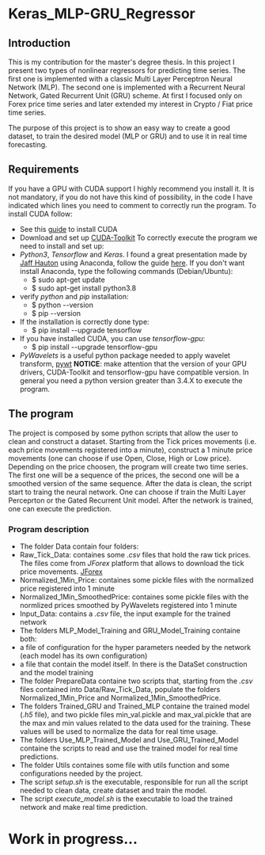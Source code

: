 # Keras_MLP-GRU_Regressor

## Introduction
This is my contribution for the master's degree thesis. In this project I present two types of nonlinear regressors for predicting time series. The first one is implemented with a classic Multi Layer Perceptron Neural Network (MLP). The second one is implemented with a Recurrent Neural Network, Gated Recurrent Unit (GRU) scheme.
At first I focused only on Forex price time series and later extended my interest in Crypto / Fiat price time series.

The purpose of this project is to show an easy way to create a good dataset, to train the desired model (MLP or GRU) and to use it in real time forecasting.

## Requirements
If you have a GPU with CUDA support I highly recommend you install it. It is not mandatory, if you do not have this kind of possibility, in the code I have indicated which lines you need to comment to correctly run the program. To install CUDA follow: 
* See this [guide](http://docs.nvidia.com/cuda/cuda-installation-guide-linux/#axzz4KKVroazE) to install CUDA
* Download and set up [CUDA-Toolkit](https://developer.nvidia.com/cuda-downloads)
To correctly execute the program we need to install and set up:
* _Python3_, _Tensorflow_ and _Keras_. I found a great presentation made by [Jaff Hauton](https://github.com/jeffheaton) using Anaconda, follow the guide [here](https://www.youtube.com/watch?v=dj-Jntz-74g).  If you don't want install Anaconda, type the following commands (Debian/Ubuntu):
  * $ sudo apt-get update
  * $ sudo apt-get install python3.8
* verify _python_ and _pip_ installation:
  * $ python --version 
  * $ pip --version 
* If the installation is correctly done type:
  * $ pip install --upgrade tensorflow
* If you have installed CUDA, you can use _tensorflow-gpu_:
  * $ pip install --upgrade tensorflow-gpu
* _PyWavelets_ is a useful python package needed to apply wavelet transform, [pywt](https://pywavelets.readthedocs.io/en/latest/)
**NOTICE**: make attention that the version of your GPU drivers, CUDA-Toolkit and tensorflow-gpu have compatible version. In general you need a python version greater than 3.4.X to execute the program.

## The program
The project is composed by some python scripts that allow the user to clean and construct a dataset. Starting from the Tick prices movements (i.e. each price movements registered into a minute), construct a 1 minute price movements (one can choose if use Open, Close, High or Low price). Depending on the price choosen, the program will create two time series. The first one will be a sequence of the prices, the second one will be a smoothed version of the same sequence.  After the data is clean, the script start to traing the neural network. One can choose if train the Multi Layer Perceprton or the Gated Recurrent Unit model.  After the network is trained, one can execute the prediction.

### Program description 
* The folder Data contain four folders: 
 * Raw_Tick_Data: containes some _.csv_ files that hold the raw tick prices. The files come from _JForex_ platform that allows to download the tick price movements. [JForex](https://www.dukascopy.com/land/trading/swfx/eu/platforms/?lang=en)
 * Normalized_1Min_Price: containes some pickle files with the normalized price registered into 1 minute
 * Normalized_1Min_SmoothedPrice: containes some pickle files with the normlized prices smoothed by PyWavelets registered into 1 minute
 * Input_Data: contains a _.csv_ file, the input example for the trained network
* The folders MLP_Model_Training and GRU_Model_Training containe both:
 * a file of configuration for the hyper parameters needed by the network (each model has its own configuration)
 * a file that contain the model itself. In there is the DataSet construction and the model training
* The folder PrepareData containe two scripts that, starting from the _.csv_ files contained into Data/Raw_Tick_Data, populate the folders Normalized_1Min_Price and Normalized_1Min_SmoothedPrice.
* The folders Trained_GRU and Trained_MLP containe the trained model (_.h5_ file), and two pickle files min_val.pickle and max_val.pickle that are the max and min values related to the data used for the training. These values will be used to normalize the data for real time usage.
* The folders Use_MLP_Trained_Model and Use_GRU_Trained_Model containe the scripts to read and use the trained model for real time predictions.
* The folder Utils containes some file with utils function and some configurations needed by the project.
* The script _setup.sh_ is the executable, responsible for run all the script needed to clean data, create dataset and train the model. 
* The script _execute_model.sh_ is the executable to load the trained network and make real time prediction.

# Work in progress...

